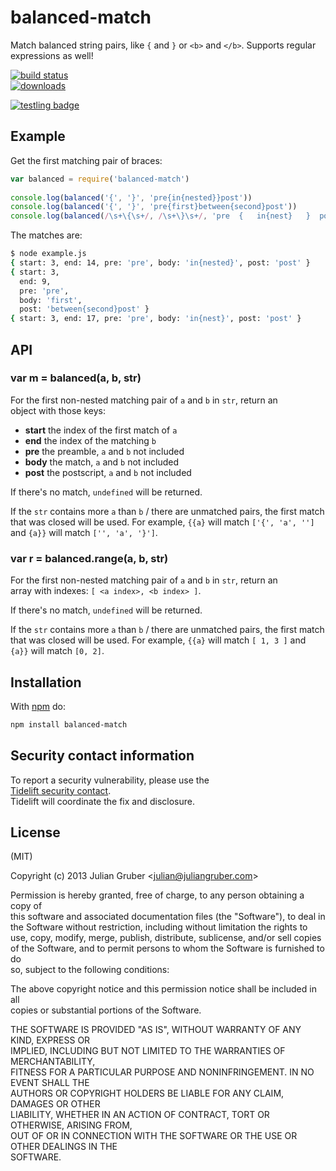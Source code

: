 # balanced-match  
  
Match balanced string pairs, like `{` and `}` or `<b>` and `</b>`. Supports regular expressions as well!  
  
[![build status](https://secure.travis-ci.org/juliangruber/balanced-match.svg)](http://travis-ci.org/juliangruber/balanced-match)  
[![downloads](https://img.shields.io/npm/dm/balanced-match.svg)](https://www.npmjs.org/package/balanced-match)  
  
[![testling badge](https://ci.testling.com/juliangruber/balanced-match.png)](https://ci.testling.com/juliangruber/balanced-match)  
  
## Example  
  
Get the first matching pair of braces:  
  
```js  
var balanced = require('balanced-match')  
  
console.log(balanced('{', '}', 'pre{in{nested}}post'))  
console.log(balanced('{', '}', 'pre{first}between{second}post'))  
console.log(balanced(/\s+\{\s+/, /\s+\}\s+/, 'pre  {   in{nest}   }  post'))  
```  
  
The matches are:  
  
```bash  
$ node example.js  
{ start: 3, end: 14, pre: 'pre', body: 'in{nested}', post: 'post' }  
{ start: 3,  
  end: 9,  
  pre: 'pre',  
  body: 'first',  
  post: 'between{second}post' }  
{ start: 3, end: 17, pre: 'pre', body: 'in{nest}', post: 'post' }  
```  
  
## API  
  
### var m = balanced(a, b, str)  
  
For the first non-nested matching pair of `a` and `b` in `str`, return an  
object with those keys:  
  
- **start** the index of the first match of `a`  
- **end** the index of the matching `b`  
- **pre** the preamble, `a` and `b` not included  
- **body** the match, `a` and `b` not included  
- **post** the postscript, `a` and `b` not included  
  
If there's no match, `undefined` will be returned.  
  
If the `str` contains more `a` than `b` / there are unmatched pairs, the first match that was closed will be used. For example, `{{a}` will match `['{', 'a', '']` and `{a}}` will match `['', 'a', '}']`.  
  
### var r = balanced.range(a, b, str)  
  
For the first non-nested matching pair of `a` and `b` in `str`, return an  
array with indexes: `[ <a index>, <b index> ]`.  
  
If there's no match, `undefined` will be returned.  
  
If the `str` contains more `a` than `b` / there are unmatched pairs, the first match that was closed will be used. For example, `{{a}` will match `[ 1, 3 ]` and `{a}}` will match `[0, 2]`.  
  
## Installation  
  
With [npm](https://npmjs.org) do:  
  
```bash  
npm install balanced-match  
```  
  
## Security contact information  
  
To report a security vulnerability, please use the  
[Tidelift security contact](https://tidelift.com/security).  
Tidelift will coordinate the fix and disclosure.  
  
## License  
  
(MIT)  
  
Copyright (c) 2013 Julian Gruber &lt;julian@juliangruber.com&gt;  
  
Permission is hereby granted, free of charge, to any person obtaining a copy of  
this software and associated documentation files (the "Software"), to deal in  
the Software without restriction, including without limitation the rights to  
use, copy, modify, merge, publish, distribute, sublicense, and/or sell copies  
of the Software, and to permit persons to whom the Software is furnished to do  
so, subject to the following conditions:  
  
The above copyright notice and this permission notice shall be included in all  
copies or substantial portions of the Software.  
  
THE SOFTWARE IS PROVIDED "AS IS", WITHOUT WARRANTY OF ANY KIND, EXPRESS OR  
IMPLIED, INCLUDING BUT NOT LIMITED TO THE WARRANTIES OF MERCHANTABILITY,  
FITNESS FOR A PARTICULAR PURPOSE AND NONINFRINGEMENT. IN NO EVENT SHALL THE  
AUTHORS OR COPYRIGHT HOLDERS BE LIABLE FOR ANY CLAIM, DAMAGES OR OTHER  
LIABILITY, WHETHER IN AN ACTION OF CONTRACT, TORT OR OTHERWISE, ARISING FROM,  
OUT OF OR IN CONNECTION WITH THE SOFTWARE OR THE USE OR OTHER DEALINGS IN THE  
SOFTWARE.  
